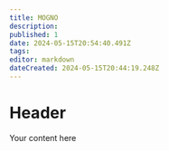 ```yaml
---
title: MOGNO
description: 
published: 1
date: 2024-05-15T20:54:40.491Z
tags: 
editor: markdown
dateCreated: 2024-05-15T20:44:19.248Z
---
```


# Header
Your content here